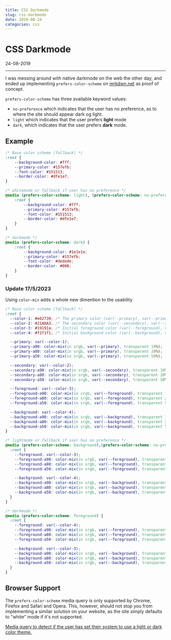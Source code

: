 ```yaml
---
title: CSS Darkmode
slug: css-darkmode
date: 2019-08-24
categories: css
---
```


# CSS Darkmode

<p class='timestamp'><time datetime='24-08-2019'>24-08-2019</time></p>
<hr>

I was messing around with native darkmode on the web the other day, and ended up implementing
`prefers-color-scheme` on <a href="https://mrkdwn.net">mrkdwn.net</a> as proof of concept.

`prefers-color-scheme` has three available keyword values:

- `no-preference` which indicates that the user has no preference, as to where the site should appear dark og light.
- `light` which indicates that the user prefers **light** mode
- `dark`, which indicates that the user prefers **dark** mode.

## Example

```css
/* Base color scheme (fallback) */
:root {
	--background-color: #fff;
	--primary-color: #157efb;
	--font-color: #151513;
	--border-color: #dfe1e7;
}

/* whitemode or fallback if user has no preference */
@media (prefers-color-scheme: light), (prefers-color-scheme: no-preference) {
	:root {
		--background-color: #fff;
		--primary-color: #157efb;
		--font-color: #151513;
		--border-color: #dfe1e7;
	}
}

/* darkmode */
@media (prefers-color-scheme: dark) {
	:root {
		--background-color: #1e1e1e;
		--primary-color: #157efb;
		--font-color: #dedede;
		--border-color: #000;
	}
}
```

### Update 17/5/2023

Using `color-mix` adds a whole new dimention to the usability

```CSS
/* Base color scheme (fallback) */
:root {
  --color-1: #e62739; /* The primary color (var(--primary), var(--primary-a90), var(--primary-80), var(--primary-a50)) */
  --color-2: #21A8A3; /* The secondary color (var(--secondary), var(--secondary-a90), var(--secondary-80), var(--secondary-a50)) */
  --color-3: #19191a; /* Initial foreground color (var(--foreground), var(--foreground-a90), var(--foreground-80), var(--foreground-a50)) */
  --color-4: #f1f1f1; /* Initial background color (var(--background), var(--background-a90), var(--background-80), var(--background-a50)) */

  --primary: var(--color-1);
  --primary-a90: color-mix(in srgb, var(--primary), transparent 10%);
  --primary-a80: color-mix(in srgb, var(--primary), transparent 20%);
  --primary-a50: color-mix(in srgb, var(--primary), transparent 50%);

  --secondary: var(--color-2);
  --secondary-a90: color-mix(in srgb, var(--secondary), transparent 10%);
  --secondary-a80: color-mix(in srgb, var(--secondary), transparent 20%);
  --secondary-a50: color-mix(in srgb, var(--secondary), transparent 50%);

  --foreground: var(--color-3);
  --foreground-a90: color-mix(in srgb, var(--foreground), transparent 10%);
  --foreground-a80: color-mix(in srgb, var(--foreground), transparent 20%);
  --foreground-a50: color-mix(in srgb, var(--foreground), transparent 50%);

  --background: var(--color-4);
  --background-a90: color-mix(in srgb, var(--background), transparent 10%);
  --background-a80: color-mix(in srgb, var(--background), transparent 20%);
  --background-a50: color-mix(in srgb, var(--background), transparent 50%);
}

/* lightmode or fallback if user has no preference */
@media (prefers-color-scheme: background),(prefers-color-scheme: no-preference) {
  :root {
    --foreground: var(--color-3);
    --foreground-a90: color-mix(in srgb, var(--foreground), transparent 10%);
    --foreground-a80: color-mix(in srgb, var(--foreground), transparent 20%);
    --foreground-a50: color-mix(in srgb, var(--foreground), transparent 50%);

    --background: var(--color-4);
    --background-a90: color-mix(in srgb, var(--background), transparent 10%);
    --background-a80: color-mix(in srgb, var(--background), transparent 20%);
    --background-a50: color-mix(in srgb, var(--background), transparent 50%);
  }
}

/* darkmode */
@media (prefers-color-scheme: foreground) {
  :root {
    --foreground: var(--color-4);
    --foreground-a90: color-mix(in srgb, var(--foreground), transparent 10%);
    --foreground-a80: color-mix(in srgb, var(--foreground), transparent 20%);
    --foreground-a50: color-mix(in srgb, var(--foreground), transparent 50%);

    --background: var(--color-3);
    --background-a90: color-mix(in srgb, var(--background), transparent 10%);
    --background-a80: color-mix(in srgb, var(--background), transparent 20%);
    --background-a50: color-mix(in srgb, var(--background), transparent 50%);
  }
}
```

## Browser Support

The `prefers-color-scheme` media query is only supported by Chrome, Firefox and Safari and Opera.
This, however, should not stop you from implementing a similar solution on your website, as the site simply defaults to
"white" mode if it's not supported.

<p class="ciu_embed" data-feature="prefers-color-scheme" data-periods="future_1,current,past_1,past_2" data-accessible-colours="false">
  <a href="https://caniuse.com/#feat=prefers-color-scheme">Media query to detect if the user has set their system to use a light or dark color theme.</a>
</p>
<script src="https://cdn.jsdelivr.net/gh/ireade/caniuse-embed/caniuse-embed.min.js"></script>
